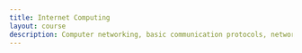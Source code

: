 ```yaml
---
title: Internet Computing
layout: course
description: Computer networking, basic communication protocols, network infrastructure and routing. Common application-level protocols and principles associated with developing distributed applications.
---
```

